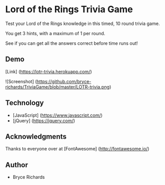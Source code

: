 # Lord of the Rings Trivia Game

Test your Lord of the Rings knowledge in this timed, 10 round trivia game.

You get 3 hints, with a maximum of 1 per round.

See if you can get all the answers correct before time runs out!

## Demo

[Link] (https://lotr-trivia.herokuapp.com/)

![Screenshot] (https://github.com/bryce-richards/TriviaGame/blob/master/LOTR-trivia.png)

## Technology

* [JavaScript] (https://www.javascript.com/)
* [jQuery] (https://jquery.com/)

## Acknowledgments

Thanks to everyone over at [FontAwesome] (http://fontawesome.io/)

## Author

* Bryce Richards
